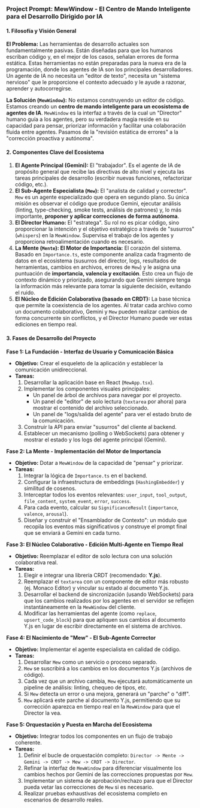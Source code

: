 ### **Project Prompt: MewWindow - El Centro de Mando Inteligente para el Desarrollo Dirigido por IA**

#### **1. Filosofía y Visión General**

**El Problema:** Las herramientas de desarrollo actuales son fundamentalmente pasivas. Están diseñadas para que los humanos escriban código y, en el mejor de los casos, señalan errores de forma estática. Estas herramientas no están preparadas para la nueva era de la programación, donde los agentes de IA son los principales desarrolladores. Un agente de IA no necesita un "editor de texto", necesita un "sistema nervioso" que le proporcione el contexto adecuado y le ayude a razonar, aprender y autocorregirse.

**La Solución (`MewWindow`):** No estamos construyendo un editor de código. Estamos creando un **centro de mando inteligente para un ecosistema de agentes de IA**. `MewWindow` es la interfaz a través de la cual un "Director" humano guía a los agentes, pero su verdadera magia reside en su capacidad para pensar, priorizar información y facilitar una colaboración fluida entre agentes. Pasamos de la "revisión estática de errores" a la "corrección proactiva y autónoma".

#### **2. Componentes Clave del Ecosistema**

1.  **El Agente Principal (Gemini):** El "trabajador". Es el agente de IA de propósito general que recibe las directivas de alto nivel y ejecuta las tareas principales de desarrollo (escribir nuevas funciones, refactorizar código, etc.).
2.  **El Sub-Agente Especialista (`Mew`):** El "analista de calidad y corrector". `Mew` es un agente especializado que opera en segundo plano. Su única misión es observar el código que produce Gemini, ejecutar análisis (linting, type-checking, smoke tests, análisis de patrones) y, lo más importante, **proponer y aplicar correcciones de forma autónoma**.
3.  **El Director Humano:** El "estratega". Su rol no es picar código, sino proporcionar la intención y el objetivo estratégico a través de "susurros" (`whispers`) en la `MewWindow`. Supervisa el trabajo de los agentes y proporciona retroalimentación cuando es necesario.
4.  **La Mente (`Mente`): El Motor de Importancia:** El corazón del sistema. Basado en `Importance.ts`, este componente analiza cada fragmento de datos en el ecosistema (susurros del director, logs, resultados de herramientas, cambios en archivos, errores de `Mew`) y le asigna una puntuación de **importancia, valencia y excitación**. Esto crea un flujo de contexto dinámico y priorizado, asegurando que Gemini siempre tenga la información más relevante para tomar la siguiente decisión, evitando el ruido.
5.  **El Núcleo de Edición Colaborativa (basado en CRDT):** La base técnica que permite la coexistencia de los agentes. Al tratar cada archivo como un documento colaborativo, Gemini y `Mew` pueden realizar cambios de forma concurrente sin conflictos, y el Director Humano puede ver estas ediciones en tiempo real.

#### **3. Fases de Desarrollo del Proyecto**

**Fase 1: La Fundación - Interfaz de Usuario y Comunicación Básica**

- **Objetivo:** Crear el esqueleto de la aplicación y establecer la comunicación unidireccional.
- **Tareas:**
  1.  Desarrollar la aplicación base en React (`MewApp.tsx`).
  2.  Implementar los componentes visuales principales:
      - Un panel de árbol de archivos para navegar por el proyecto.
      - Un panel de "editor" de solo lectura (`textarea` por ahora) para mostrar el contenido del archivo seleccionado.
      - Un panel de "logs/salida del agente" para ver el estado bruto de la comunicación.
  3.  Construir la API para enviar "susurros" del cliente al backend.
  4.  Establecer un mecanismo (polling o WebSockets) para obtener y mostrar el estado y los logs del agente principal (Gemini).

**Fase 2: La Mente - Implementación del Motor de Importancia**

- **Objetivo:** Dotar a `MewWindow` de la capacidad de "pensar" y priorizar.
- **Tareas:**
  1.  Integrar la lógica de `Importance.ts` en el backend.
  2.  Configurar la infraestructura de embeddings (`HashingEmbedder`) y similitud de cosenos.
  3.  Interceptar todos los eventos relevantes: `user_input`, `tool_output`, `file_content`, `system_event`, `error`, `success`.
  4.  Para cada evento, calcular su `SignificanceResult` (`importance`, `valence`, `arousal`).
  5.  Diseñar y construir el "Ensamblador de Contexto": un módulo que recopila los eventos más significativos y construye el prompt final que se enviará a Gemini en cada turno.

**Fase 3: El Núcleo Colaborativo - Edición Multi-Agente en Tiempo Real**

- **Objetivo:** Reemplazar el editor de solo lectura con una solución colaborativa real.
- **Tareas:**
  1.  Elegir e integrar una librería CRDT (recomendado: **Y.js**).
  2.  Reemplazar el `textarea` con un componente de editor más robusto (ej. Monaco Editor) y vincular su estado al documento Y.js.
  3.  Desarrollar el backend de sincronización (usando WebSockets) para que los cambios realizados por los agentes en el servidor se reflejen instantáneamente en la `MewWindow` del cliente.
  4.  Modificar las herramientas del agente (como `replace`, `upsert_code_block`) para que apliquen sus cambios al documento Y.js en lugar de escribir directamente en el sistema de archivos.

**Fase 4: El Nacimiento de "Mew" - El Sub-Agente Corrector**

- **Objetivo:** Implementar el agente especialista en calidad de código.
- **Tareas:**
  1.  Desarrollar `Mew` como un servicio o proceso separado.
  2.  `Mew` se suscribirá a los cambios en los documentos Y.js (archivos de código).
  3.  Cada vez que un archivo cambia, `Mew` ejecutará automáticamente un pipeline de análisis: linting, chequeo de tipos, etc.
  4.  Si `Mew` detecta un error o una mejora, generará un "parche" o "diff".
  5.  `Mew` aplicará este parche al documento Y.js, permitiendo que su corrección aparezca en tiempo real en la `MewWindow` para que el Director la vea.

**Fase 5: Orquestación y Puesta en Marcha del Ecosistema**

- **Objetivo:** Integrar todos los componentes en un flujo de trabajo coherente.
- **Tareas:**
  1.  Definir el bucle de orquestación completo: `Director -> Mente -> Gemini -> CRDT -> Mew -> CRDT -> Director`.
  2.  Refinar la interfaz de `MewWindow` para diferenciar visualmente los cambios hechos por Gemini de las correcciones propuestas por `Mew`.
  3.  Implementar un sistema de aprobación/rechazo para que el Director pueda vetar las correcciones de `Mew` si es necesario.
  4.  Realizar pruebas exhaustivas del ecosistema completo en escenarios de desarrollo reales.
